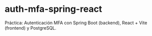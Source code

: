 # auth-mfa-spring-react

Práctica: Autenticación MFA con Spring Boot (backend), React + Vite (frontend) y PostgreSQL.
